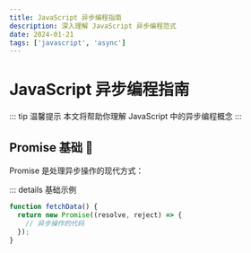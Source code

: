 ```yaml
---
title: JavaScript 异步编程指南
description: 深入理解 JavaScript 异步编程范式
date: 2024-01-21
tags: ['javascript', 'async']
---
```


# JavaScript 异步编程指南 <Badge type="info" text="基础" />

::: tip 温馨提示
本文将帮助你理解 JavaScript 中的异步编程概念
:::

## Promise 基础 :rocket:

Promise 是处理异步操作的现代方式：

::: details 基础示例
```js
function fetchData() {
  return new Promise((resolve, reject) => {
    // 异步操作的代码
  });
}